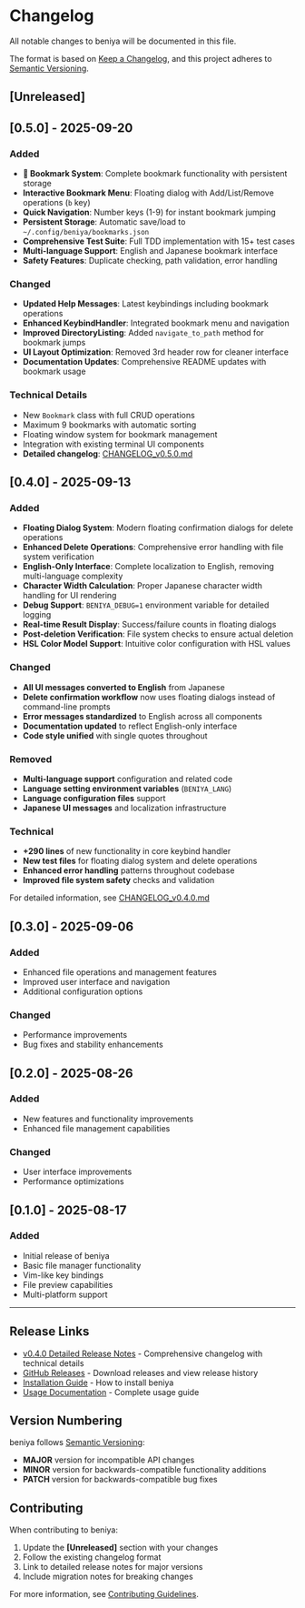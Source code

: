 # Changelog

All notable changes to beniya will be documented in this file.

The format is based on [Keep a Changelog](https://keepachangelog.com/en/1.0.0/),
and this project adheres to [Semantic Versioning](https://semver.org/spec/v2.0.0.html).

## [Unreleased]

## [0.5.0] - 2025-09-20

### Added
- **🔖 Bookmark System**: Complete bookmark functionality with persistent storage
- **Interactive Bookmark Menu**: Floating dialog with Add/List/Remove operations (`b` key)
- **Quick Navigation**: Number keys (1-9) for instant bookmark jumping
- **Persistent Storage**: Automatic save/load to `~/.config/beniya/bookmarks.json`
- **Comprehensive Test Suite**: Full TDD implementation with 15+ test cases
- **Multi-language Support**: English and Japanese bookmark interface
- **Safety Features**: Duplicate checking, path validation, error handling

### Changed
- **Updated Help Messages**: Latest keybindings including bookmark operations
- **Enhanced KeybindHandler**: Integrated bookmark menu and navigation
- **Improved DirectoryListing**: Added `navigate_to_path` method for bookmark jumps
- **UI Layout Optimization**: Removed 3rd header row for cleaner interface
- **Documentation Updates**: Comprehensive README updates with bookmark usage

### Technical Details
- New `Bookmark` class with full CRUD operations
- Maximum 9 bookmarks with automatic sorting
- Floating window system for bookmark management
- Integration with existing terminal UI components
- **Detailed changelog**: [CHANGELOG_v0.5.0.md](./CHANGELOG_v0.5.0.md)

## [0.4.0] - 2025-09-13

### Added
- **Floating Dialog System**: Modern floating confirmation dialogs for delete operations
- **Enhanced Delete Operations**: Comprehensive error handling with file system verification
- **English-Only Interface**: Complete localization to English, removing multi-language complexity
- **Character Width Calculation**: Proper Japanese character width handling for UI rendering
- **Debug Support**: `BENIYA_DEBUG=1` environment variable for detailed logging
- **Real-time Result Display**: Success/failure counts in floating dialogs
- **Post-deletion Verification**: File system checks to ensure actual deletion
- **HSL Color Model Support**: Intuitive color configuration with HSL values

### Changed
- **All UI messages converted to English** from Japanese
- **Delete confirmation workflow** now uses floating dialogs instead of command-line prompts
- **Error messages standardized** to English across all components
- **Documentation updated** to reflect English-only interface
- **Code style unified** with single quotes throughout

### Removed
- **Multi-language support** configuration and related code
- **Language setting environment variables** (`BENIYA_LANG`)
- **Language configuration files** support
- **Japanese UI messages** and localization infrastructure

### Technical
- **+290 lines** of new functionality in core keybind handler
- **New test files** for floating dialog system and delete operations
- **Enhanced error handling** patterns throughout codebase
- **Improved file system safety** checks and validation

For detailed information, see [CHANGELOG_v0.4.0.md](./CHANGELOG_v0.4.0.md)

## [0.3.0] - 2025-09-06

### Added
- Enhanced file operations and management features
- Improved user interface and navigation
- Additional configuration options

### Changed
- Performance improvements
- Bug fixes and stability enhancements

## [0.2.0] - 2025-08-26

### Added
- New features and functionality improvements
- Enhanced file management capabilities

### Changed
- User interface improvements
- Performance optimizations

## [0.1.0] - 2025-08-17

### Added
- Initial release of beniya
- Basic file manager functionality
- Vim-like key bindings
- File preview capabilities
- Multi-platform support

---

## Release Links

- [v0.4.0 Detailed Release Notes](./CHANGELOG_v0.4.0.md) - Comprehensive changelog with technical details
- [GitHub Releases](https://github.com/masisz/beniya/releases) - Download releases and view release history
- [Installation Guide](./README.md#installation) - How to install beniya
- [Usage Documentation](./README.md#usage) - Complete usage guide

## Version Numbering

beniya follows [Semantic Versioning](https://semver.org/):

- **MAJOR** version for incompatible API changes
- **MINOR** version for backwards-compatible functionality additions  
- **PATCH** version for backwards-compatible bug fixes

## Contributing

When contributing to beniya:

1. Update the **[Unreleased]** section with your changes
2. Follow the existing changelog format
3. Link to detailed release notes for major versions
4. Include migration notes for breaking changes

For more information, see [Contributing Guidelines](./README.md#contributing).
